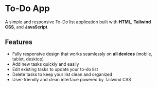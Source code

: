 # To-Do App

A simple and responsive To-Do list application built with **HTML**, **Tailwind CSS**, and **JavaScript**.

## Features

- Fully responsive design that works seamlessly on **all devices** (mobile, tablet, desktop)  
- Add new tasks quickly and easily  
- Edit existing tasks to update your to-do list  
- Delete tasks to keep your list clean and organized  
- User-friendly and clean interface powered by Tailwind CSS  
